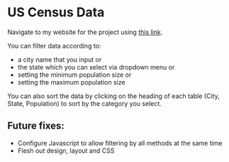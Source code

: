 # US Census Data

Navigate to my website for the project using [this link](https://epiq-challenge.herokuapp.com/).

You can filter data according to:
- a city name that you input or
- the state which you can select via dropdown menu or 
- setting the minimum population size or 
- setting the maximum population size

You can also sort the data by clicking on the heading of each table (City, State, Population) to sort by the category you select.

## Future fixes:
- Configure Javascript to allow filtering by all methods at the same time
- Flesh out design, layout and CSS
